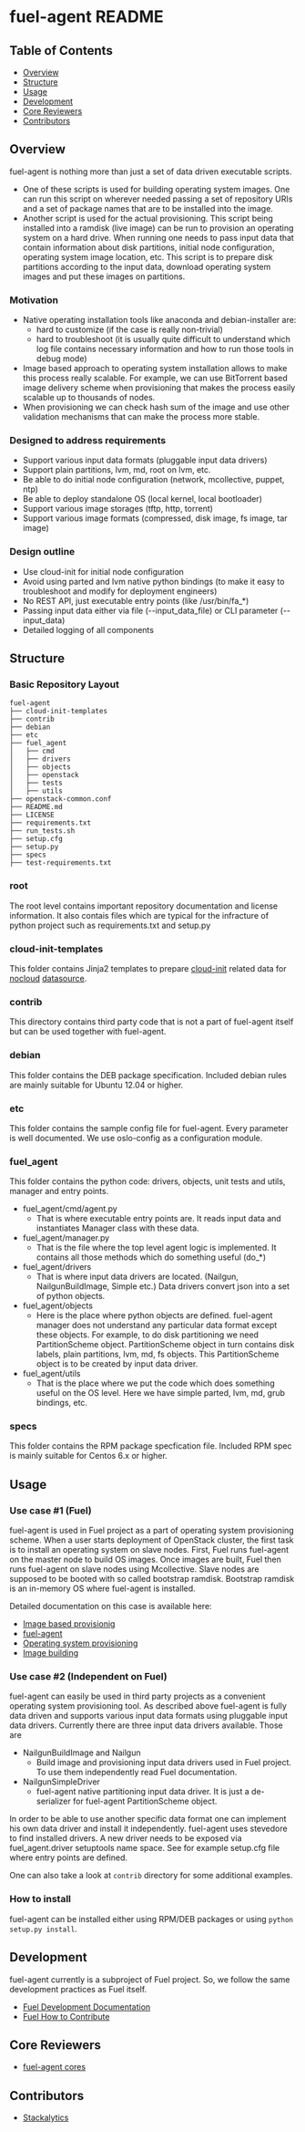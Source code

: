 fuel-agent README
=================

## Table of Contents

- [Overview](#overview)
- [Structure](#structure)
- [Usage](#usage)
- [Development](#development)
- [Core Reviewers](#core-reviewers)
- [Contributors](#contributors)

## Overview

fuel-agent is nothing more than just a set of data driven executable
scripts.
- One of these scripts is used for building operating system images. One can run
this script on wherever needed passing a set of repository URIs and a set of
package names that are to be installed into the image.
- Another script is used for the actual provisioning. This script being installed
into a ramdisk (live image) can be run to provision an operating system on a hard drive.
When running one needs to pass input data that contain information about disk
partitions, initial node configuration, operating system image location, etc.
This script is to prepare disk partitions according to the input data, download
operating system images and put these images on partitions.


### Motivation
- Native operating installation tools like anaconda and debian-installer are:
  * hard to customize (if the case is really non-trivial)
  * hard to troubleshoot (it is usually quite difficult to understand which log file
  contains necessary information and how to run those tools in debug mode)
- Image based approach to operating system installation allows to make this
  process really scalable. For example, we can use BitTorrent based image
  delivery scheme when provisioning that makes the process easily scalable up
  to thousands of nodes.
- When provisioning we can check hash sum of the image and use other validation
  mechanisms that can make the process more stable.


### Designed to address requirements
- Support various input data formats (pluggable input data drivers)
- Support plain partitions, lvm, md, root on lvm, etc.
- Be able to do initial node configuration (network, mcollective, puppet, ntp)
- Be able to deploy standalone OS (local kernel, local bootloader)
- Support various image storages (tftp, http, torrent)
- Support various image formats (compressed, disk image, fs image, tar image)

### Design outline
- Use cloud-init for initial node configuration
- Avoid using parted and lvm native python bindings (to make it easy to
  troubleshoot and modify for deployment engineers)
- No REST API, just executable entry points (like /usr/bin/fa_*)
- Passing input data either via file (--input_data_file) or CLI parameter (--input_data)
- Detailed logging of all components


## Structure

### Basic Repository Layout

```
fuel-agent
├── cloud-init-templates
├── contrib
├── debian
├── etc
├── fuel_agent
│   ├── cmd
│   ├── drivers
│   ├── objects
│   ├── openstack
│   ├── tests
│   ├── utils
├── openstack-common.conf
├── README.md
├── LICENSE
├── requirements.txt
├── run_tests.sh
├── setup.cfg
├── setup.py
├── specs
├── test-requirements.txt
```

### root

The root level contains important repository documentation and license information.
It also contais files which are typical for the infracture of python project such
as requirements.txt and setup.py

### cloud-init-templates

This folder contains Jinja2 templates to prepare [cloud-init](https://cloudinit.readthedocs.org/en/latest/) related data for [nocloud](http://cloudinit.readthedocs.org/en/latest/topics/datasources.html#no-cloud) [datasource](http://cloudinit.readthedocs.org/en/latest/topics/datasources.html#what-is-a-datasource).

### contrib

This directory contains third party code that is not a part of fuel-agent itself but
can be used together with fuel-agent.

### debian

This folder contains the DEB package specification.
Included debian rules are mainly suitable for Ubuntu 12.04 or higher.

### etc

This folder contains the sample config file for fuel-agent. Every parameter is well documented.
We use oslo-config as a configuration module.

### fuel_agent

This folder contains the python code: drivers, objects, unit tests and utils, manager and entry points.

- fuel_agent/cmd/agent.py
    * That is where executable entry points are. It reads input data and
      instantiates Manager class with these data.
- fuel_agent/manager.py
    * That is the file where the top level agent logic is implemented.
      It contains all those methods which do something useful (do_*)
- fuel_agent/drivers
    * That is where input data drivers are located.
      (Nailgun, NailgunBuildImage, Simple etc.)
      Data drivers convert json into a set of python objects.
- fuel_agent/objects
    * Here is the place where python objects are defined. fuel-agent manager
      does not understand any particular data format except these objects.
      For example, to do disk partitioning we need PartitionScheme object.
      PartitionScheme object in turn contains disk labels, plain partitions,
      lvm, md, fs objects. This PartitionScheme object is to be created by input
      data driver.
- fuel_agent/utils
    * That is the place where we put the code which does something useful on the OS
      level. Here we have simple parted, lvm, md, grub bindings, etc.

### specs

This folder contains the RPM package specfication file.
Included RPM spec is mainly suitable for Centos 6.x or higher.


## Usage

### Use case #1 (Fuel)

fuel-agent is used in Fuel project as a part of operating system provisioning scheme.
When a user starts deployment of OpenStack cluster, the first task is to install
an operating system on slave nodes. First, Fuel runs fuel-agent on the master node
to build OS images. Once images are built, Fuel then runs fuel-agent on slave nodes
using Mcollective. Slave nodes are supposed to be booted with so called bootstrap ramdisk.
Bootstrap ramdisk is an in-memory OS where fuel-agent is installed.

Detailed documentation on this case is available here:
* [Image based provisionig](https://docs.mirantis.com/openstack/fuel/fuel-master/reference-architecture.html#image-based-provisioning)
* [fuel-agent](https://docs.mirantis.com/openstack/fuel/fuel-master/reference-architecture.html#fuel-agent)
* [Operating system provisioning](https://docs.mirantis.com/openstack/fuel/fuel-master/reference-architecture.html#operating-system-provisioning)
* [Image building](https://docs.mirantis.com/openstack/fuel/fuel-master/reference-architecture.html#image-building)

### Use case #2 (Independent on Fuel)

fuel-agent can easily be used in third party projects as a convenient operating system
provisioning tool. As described above fuel-agent is fully data driven and supports
various input data formats using pluggable input data drivers. Currently there are three
input data drivers available. Those are

- NailgunBuildImage and Nailgun
  * Build image and provisioning input data drivers used in Fuel project. To use them
  independently read Fuel documentation.
- NailgunSimpleDriver
  * fuel-agent native partitioning input data driver. It is just a de-serializer for
  fuel-agent PartitionScheme object.

In order to be able to use another specific data format one can implement his own data
driver and install it independently. fuel-agent uses stevedore to find installed drivers.
A new driver needs to be exposed via fuel_agent.driver setuptools name space. See for example
setup.cfg file where entry points are defined.

One can also take a look at ```contrib``` directory for some additional examples.


### How to install

fuel-agent can be installed either using RPM/DEB packages or using ```python setup.py install```.


## Development

fuel-agent currently is a subproject of Fuel project. So, we follow the same development
practices as Fuel itself.

* [Fuel Development Documentation](https://docs.fuel-infra.org/fuel-dev/)
* [Fuel How to Contribute](https://wiki.openstack.org/wiki/Fuel/How_to_contribute)


## Core Reviewers

* [fuel-agent cores](https://review.openstack.org/#/admin/groups/995,members)


## Contributors

* [Stackalytics](http://stackalytics.com/?release=all&project_type=all&module=fuel-agent&metric=commits)
